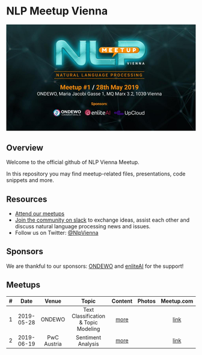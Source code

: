 # NLP Meetup Vienna
![Meetup](./images/NLP-Meetup-Vienna-20190527.jpg "First Meetup")

## Overview
Welcome to the official github of NLP Vienna Meetup.

In this repository you may find meetup-related files, presentations, code snippets and more.

## Resources
* [Attend our meetups](https://www.meetup.com/nlp-vienna/)
* [Join the community on slack](https://join.slack.com/t/nlp-at/shared_invite/enQtNjMxNTgzOTkyNzc0LWRhODU0YjA2M2FjYjdkMGFiMzZiMDU5OGFiZDg1NmU1NmY4Y2MxZjkzMDg3NGRjYmRjNTY2NmE5ZTM3NzYwM2I) to exchange ideas, assist each other and discuss natural language processing news and issues.
* Follow us on Twitter: [@NlpVienna](https://twitter.com/NlpVienna)

## Sponsors
We are thankful to our sponsors: [ONDEWO](https://www.ondewo.com/) and [enliteAI](https://www.enlite.ai/) for the support!

## Meetups

| #  | Date       | Venue                              | Topic                  | Content                         |  Photos | Meetup.com |
|:--:|:----------:|:----------------------------------:|:----------------------:|:----------------------------:|:------:|:----------:|
| 1  | 2019-05-28 | ONDEWO                           | Text Classification & Topic Modeling | [more](./01/)  |       | [link](https://www.meetup.com/nlp-vienna/events/261452867/)
| 2  | 2019-06-19 | PwC Austria                      | Sentiment Analysis | [more](./02/)  |       | [link](https://www.meetup.com/nlp-vienna/events/261668106/)
